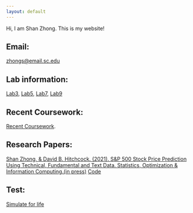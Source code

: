 ```yaml
---
layout: default
---
```


Hi, I am Shan Zhong. This is my website!

## Email:

zhongs@email.sc.edu

## Lab information:

[Lab3](https://github.com/Shanlearning/Stat201/tree/master/Lab3), 
[Lab5](https://github.com/Shanlearning/Stat201/tree/master/Lab5),
[Lab7](https://github.com/Shanlearning/Stat201/tree/master/Lab7),
[Lab9](https://github.com/Shanlearning/Stat201/tree/master/Lab9)

## Recent Coursework:
[Recent Coursework](https://github.com/Shanlearning/past-coursework#past-coursework).

## Research Papers:
[Shan Zhong, & David B. Hitchcock. (2021). S&P 500 Stock Price Prediction Using Technical, Fundamental and Text Data. Statistics, Optimization & Information Computing.(in press)](http://www.iapress.org/index.php/soic/article/view/1362/845)              [Code](https://github.com/Shanlearning/SP-500-Stock-Prediction)

## Test:
[Simulate for life](https://shanlearning.github.io/lifeRestart/view/index.html)


